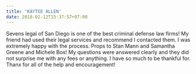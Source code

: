 ```yaml
---
title: 'KAYTEE ALLEN'
date: 2018-02-12T15:37:57+07:00
---
```


Sevens legal of San Diego is one of the best criminal defense law firms! My friend had used their legal services and recommend I contacted them. I was extremely happy with the process. Props to Stan Mann and Samantha Greene and Michele Bos! My questions were answered clearly and they did not surprise me with any fees or anything. I have so much to be thankful for. Thanx for all of the help and encouragement!